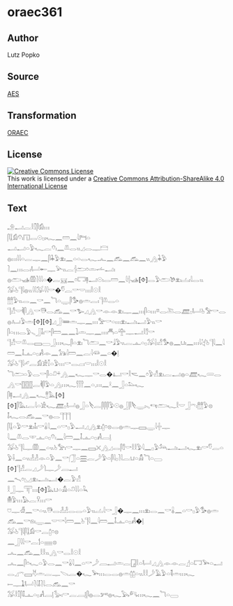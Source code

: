 # oraec361

## Author

Lutz Popko

## Source

[AES](https://github.com/simondschweitzer/aes)

## Transformation

[ORAEC](https://oraec.github.io/)

## License

<a rel="license" href="http://creativecommons.org/licenses/by-sa/4.0/"><img alt="Creative Commons License" style="border-width:0" src="https://i.creativecommons.org/l/by-sa/4.0/88x31.png" /></a><br />This work is licensed under a <a rel="license" href="http://creativecommons.org/licenses/by-sa/4.0/">Creative Commons Attribution-ShareAlike 4.0 International License</a>

## Text

𓄂𓂝𓐛𓎛𓎿𓋴𓀁𓏥<br>
𓋴𓆼𓀁𓄣𓏤𓉔𓂋𓇳𓊪𓏤𓆑𓈖𓏠𓈖𓇋𓁀𓏏<br>
𓂝𓂝𓏏𓅱𓆑𓐛𓄣𓏤𓈖𓌨𓂋𓏭𓈎𓂋𓊃𓊭<br>
𓐍𓏥𓇋𓇋𓏏𓐛𓊃𓈖𓋴𓇓𓅱𓁷𓏤𓈖𓏏𓏏𓂋𓆑𓂜𓈖𓃹𓈖𓃹𓈖𓏭𓂻𓇓𓅱<br>
𓍘𓈖𓏥𓂋𓏤𓂡𓄡𓊃𓅪𓏭𓐛𓐪𓂧𓏌𓏛𓌡𓂝𓏤<br>
𓐍𓂧𓊛𓏃𓍘𓇋𓇋𓏏�𓐛𓄚𓈖𓏌𓉐𓊢𓂝𓇳𓏤𓂋𓏠𓈖𓇋𓐪𓊛[⯑]𓂋𓅱𓂧𓌗𓁷𓏤𓐟𓏤𓇋𓂋𓏭<br>
𓅮𓊸𓊹𓇋𓐍𓏭𓇋𓇋𓅮𓇋𓇋𓎡�𓎸𓐛𓎡𓎟𓏥𓎛𓇳𓎛<br>
𓊽𓊽𓅱𓏭𓂋𓈖𓎡𓈖𓆓𓏏𓇾𓋴𓅜𓐍𓏛𓐛𓏤𓊹𓌨𓂋𓏏<br>
𓊹𓀭𓎟𓌞𓋴𓂻𓎡𓇥𓂋𓃹𓈖𓎡𓅧𓈎𓂻𓎡𓁹𓁹𓁷𓏤𓊃𓈖𓏥𓋴𓏏𓏥𓎼𓂋𓍅𓂋𓊏𓊪𓂡𓊸𓅡𓎡𓂋𓐍𓂤𓅱𓏛[⯑][⯑]𓈎𓃀𓆻𓏛𓊃𓈖𓏥𓅡𓎡𓏏𓏥𓁷𓏤𓂝𓏤𓂝𓅱𓏭𓎡<br>
𓋴𓏏𓏥𓂋𓅱𓈅𓃀𓄤𓏤𓎡𓋴𓏠𓈖𓈖𓍖𓏛𓊃𓈖𓏥𓄫𓏏𓊯𓊃𓂝𓎛𓀾𓎡<br>
𓊹𓀭𓎟𓌨𓂋𓈙𓈀𓃀𓏥𓆑𓋴𓏏𓁷𓏤𓆓𓂧𓈖𓎡𓇍𓅱𓏭𓐛𓊵𓏏𓊪𓅮𓍛𓏤𓀭𓅜𓐍𓈖𓂓𓏤𓈖𓏥𓇋𓋔𓊸𓊹𓇋𓈖𓇋𓏠𓈖𓄤𓊵𓏏𓊪𓀻𓁹𓈖𓃥𓇋𓏠𓈖𓐛𓇋𓆛𓈖𓏏�𓊤<br>
𓅮𓊸𓊹𓇋𓄔𓐛𓀁𓀀𓎿𓏏𓅱𓏥𓎡𓂋𓐞𓏤𓎟𓏥𓎛𓇳𓎛<br>
𓆓𓂧𓏏𓅱𓂋𓎡𓋴𓏏𓍔𓍬𓂻𓈖𓆑𓊃𓎡𓂋�𓂞𓎡𓎛𓌼𓈖𓏌𓅱𓀭𓁷𓏤𓐛𓂝𓐍𓏏𓊏𓆑𓄲𓂋𓂻𓎡𓊅𓊅𓊅𓐛𓌞𓋴𓅱𓏏𓂻𓏥𓆑𓋣𓈖𓏏𓈒𓏥𓈖𓍲𓈖𓃀𓏏𓅌𓆑<br>
𓋴𓊢𓂝𓂻𓈖𓆑𓊽𓅓[⯑]<br>
[⯑]𓋴𓅓𓏤𓐛𓇋𓏏𓀀𓆑𓊏𓊪𓂡𓐍𓃀𓏏𓌸𓐛𓋴𓋴𓋴𓅱𓇳𓐍𓃀𓋴𓌸𓇾𓏤𓈅𓄞𓂧𓆑𓎛𓎟𓃀𓍼𓏤𓊽𓊽𓅱𓊖<br>
𓄤𓆑𓂋𓃹𓈖𓎡𓐍𓂋𓊹𓊹𓊹<br>
𓋴𓆼𓏏𓅱𓎡𓁷𓏤𓄤𓏤𓎡𓏇𓇋𓈖𓏏𓎡𓊪𓅱𓂝𓈎𓂻𓁷𓏤𓉺𓏌𓊖𓂋𓐍𓏛𓊃𓈙𓇾𓇋𓏶𓊃<br>
𓇋𓈖𓌨𓂋𓎱𓊵𓏏𓊪𓄣𓏤𓈖𓇋𓏠𓈖𓄤𓊵𓏏𓊪𓀻𓐙𓊤<br>
𓅮𓊸𓊹𓇋𓊃𓏃𓈖𓏏𓏭𓊸𓅡𓏤𓎡𓊃𓈖𓈙𓏴𓂻𓈎𓂋𓋴𓀾𓎡𓎛𓎛𓅱𓇋𓈖𓊪𓅱𓃢𓂝𓏤𓂝𓆑𓁷𓏤𓎡𓎸𓐛𓏏𓅱𓌢𓈖𓏏𓏭𓁐𓁐𓁹𓏏𓅱𓈖𓎡𓃂𓏏𓈗𓐛𓌳𓅱𓏏𓋴𓇋𓊪𓍘𓇋𓐛𓂓𓏏𓀋𓆓𓏏𓈀<br>
[⯑]𓊹𓀭𓐛𓈎𓌳𓌙𓊃𓌳𓐙𓂝<br>
𓈖𓍇𓏌𓈋𓁷𓏤𓂝𓏤𓂝�𓐛𓅱𓀭<br>
𓎛𓃀𓊃𓋳𓏥[⯑]𓅓𓂓𓏏𓀋𓏏𓍔𓇋𓇋𓏏𓆗<br>
𓄟𓅱𓏥𓅃𓐛𓎃𓏥𓎡<br>
𓈞𓊃𓁑𓈖𓎡𓏏𓏭𓇥𓂋𓁐𓁐𓂋𓂋𓏏𓅱𓏭𓐟𓇋𓎡𓃀�𓊃𓈖𓏥𓁷𓏤𓂋𓈖𓎡𓏇𓈖𓏏𓎡𓊪𓅱𓅜𓐍𓏛𓃹𓈖𓎡𓁶𓏤𓇾𓈖𓎟𓎡𓇋𓏠𓈖𓊸𓊹𓇋𓈖𓇋𓏠𓈖𓄤𓊵𓏏𓊪𓀻�𓊤<br>
𓅮𓊸𓊹𓇋𓋴𓆼𓀁𓎡𓐛𓉺𓏌𓊖<br>
𓈖𓃀𓇋𓇋𓎡𓐛𓌀𓏏𓈈𓊖<br>
𓂜𓈖𓃹𓈖𓎛𓎛𓏭𓂻𓎡𓂋𓎛𓇳𓎛<br>
𓂜𓈖𓋴𓏌𓆑𓏏𓅱𓂋𓈖𓎡𓏇𓇋𓈖𓏏𓎡𓌳𓐙𓂝𓏛𓐛𓉗𓎛𓏏𓂡𓈎𓂻𓁹𓁹𓐛𓊨𓏏𓉐𓅨𓏏𓂝𓂋𓈎𓍼𓈙𓄃𓏛𓐛𓊃𓌫𓐛�𓆑𓅨𓏥𓂋𓂋𓐍𓏛𓉺𓉺𓏏𓏭𓎛𓎛𓌳𓄿𓅱𓏏𓌟𓏛𓏥𓆑<br>
𓍿𓊃𓍞𓂡𓍘𓇋𓄤𓍘𓇋𓂋𓃹𓈖𓎡<br>
𓅮𓎛𓎿𓋴𓄤𓊵𓏏𓊪𓀻𓐙𓊤𓅭𓏤𓎡𓐛𓐙𓊤𓋴𓐍𓂋𓀒𓐍𓆑𓅂𓀐𓏥𓆑𓈖𓆓𓏏𓈀<br>
